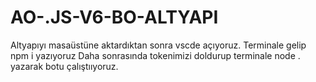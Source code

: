 # AO-.JS-V6-BO-ALTYAPI
Altyapıyı masaüstüne aktardıktan sonra vscde açıyoruz.
Terminale gelip npm i yazıyoruz
Daha sonrasında tokenimizi doldurup terminale node . yazarak botu çalıştııyoruz.
